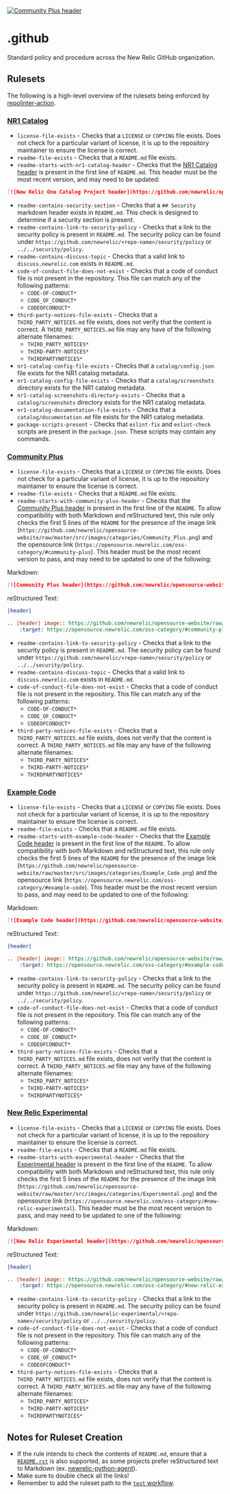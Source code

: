 [![Community Plus header](https://github.com/newrelic/opensource-website/raw/master/src/images/categories/Community_Plus.png)](https://opensource.newrelic.com/oss-category/#community-plus)

# .github

Standard policy and procedure across the New Relic GitHub organization.

## Rulesets

The following is a high-level overview of the rulesets being enforced by [repolinter-action](https://github.com/newrelic/repolinter-action).

### [NR1 Catalog](./repolinter-rulesets/new-relic-one-catalog-project.json)

 * `license-file-exists` - Checks that a `LICENSE` or `COPYING` file exists. Does not check for a particular variant of license, it is up to the repository maintainer to ensure the license is correct.
 * `readme-file-exists` - Checks that a `README.md` file exists.
 * `readme-starts-with-nr1-catalog-header` - Checks that the [NR1 Catalog header](https://github.com/newrelic/opensource-website/wiki/Open-Source-Category-Snippets#category-new-relic-one-catalog-project) is present in the first line of `README.md`. This header must be the most recent version, and may need to be updated:
```md
[![New Relic One Catalog Project header](https://github.com/newrelic/opensource-website/raw/master/src/images/categories/New_Relic_One_Catalog_Project.png)](https://opensource.newrelic.com/oss-category/#new-relic-one-catalog-project)
```
 * `readme-contains-security-section` - Checks that a `## Security` markdown header exists in `README.md`. This check is designed to determine if a security section is present.
 * `readme-contains-link-to-security-policy` - Checks that a link to the security policy is present in `README.md`. The security policy can be found under `https://github.com/newrelic/<repo-name>/security/policy` or `../../security/policy`.
 * `readme-contains-discuss-topic` - Checks that a valid link to `discuss.newrelic.com` exists in `README.md`.
 * `code-of-conduct-file-does-not-exist` - Checks that a code of conduct file is not present in the repository. This file can match any of the following patterns:
   * `CODE-OF-CONDUCT*`
   * `CODE_OF_CONDUCT*`
   * `CODEOFCONDUCT*`
 * `third-party-notices-file-exists` - Checks that a `THIRD_PARTY_NOTICES.md` file exists, does not verify that the content is correct. A `THIRD_PARTY_NOTICES.md` file may any have of the following alternate filenames:
   * `THIRD_PARTY_NOTICES*`
   * `THIRD-PARTY-NOTICES*`
   * `THIRDPARTYNOTICES*`
 * `nr1-catalog-config-file-exists` - Checks that a `catalog/config.json` file exists for the NR1 catalog metadata.
 * `nr1-catalog-config-file-exists` - Checks that a `catalog/screenshots` directory exists for the NR1 catalog metadata.
 * `nr1-catalog-screenshots-directory-exists` - Checks that a `catalog/screenshots` directory exists for the NR1 catalog metadata.
 * `nr1-catalog-documentation-file-exists` - Checks that a `catalog/documentation.md` file exists for the NR1 catalog metadata.
 * `package-scripts-present` - Checks that `eslint-fix` and `eslint-check` scripts are present in the `package.json`. These scripts may contain any commands.

### [Community Plus](./repolinter-rulesets/community-plus.yml)

 * `license-file-exists` - Checks that a `LICENSE` or `COPYING` file exists. Does not check for a particular variant of license, it is up to the repository maintainer to ensure the license is correct.
 * `readme-file-exists` - Checks that a `README.md` file exists.
 * `readme-starts-with-community-plus-header` - Checks that the [Community Plus header](https://github.com/newrelic/opensource-website/wiki/Open-Source-Category-Snippets#category-community-plus) is present in the first line of the `README`. To allow compatibility with both Markdown and reStructured text, this rule only checks the first 5 lines of the `README` for the presence of the image link (`https://github.com/newrelic/opensource-website/raw/master/src/images/categories/Community_Plus.png`) and the opensource link (`https://opensource.newrelic.com/oss-category/#community-plus`). This header must be the most recent version to pass, and may need to be updated to one of the following:

Markdown:
```md
[![Community Plus header](https://github.com/newrelic/opensource-website/raw/master/src/images/categories/Community_Plus.png)](https://opensource.newrelic.com/oss-category/#community-plus)
```
reStructured Text:
```rst
|header|

.. |header| image:: https://github.com/newrelic/opensource-website/raw/master/src/images/categories/Community_Plus.png
    :target: https://opensource.newrelic.com/oss-category/#community-plus
```
 * `readme-contains-link-to-security-policy` - Checks that a link to the security policy is present in `README.md`. The security policy can be found under `https://github.com/newrelic/<repo-name>/security/policy` or `../../security/policy`.
 * `readme-contains-discuss-topic` - Checks that a valid link to `discuss.newrelic.com` exists in `README.md`.
 * `code-of-conduct-file-does-not-exist` - Checks that a code of conduct file is not present in the repository. This file can match any of the following patterns:
   * `CODE-OF-CONDUCT*`
   * `CODE_OF_CONDUCT*`
   * `CODEOFCONDUCT*`
 * `third-party-notices-file-exists` - Checks that a `THIRD_PARTY_NOTICES.md` file exists, does not verify that the content is correct. A `THIRD_PARTY_NOTICES.md` file may any have of the following alternate filenames:
   * `THIRD_PARTY_NOTICES*`
   * `THIRD-PARTY-NOTICES*`
   * `THIRDPARTYNOTICES*`

### [Example Code](./repolinter-rulesets/example-code.yml)

 * `license-file-exists` - Checks that a `LICENSE` or `COPYING` file exists. Does not check for a particular variant of license, it is up to the repository maintainer to ensure the license is correct.
 * `readme-file-exists` - Checks that a `README.md` file exists.
 * `readme-starts-with-example-code-header` - Checks that the [Example Code header](https://github.com/newrelic/opensource-website/wiki/Open-Source-Category-Snippets#category-example-code) is present in the first line of the `README`. To allow compatibility with both Markdown and reStructured text, this rule only checks the first 5 lines of the `README` for the presence of the image link (`https://github.com/newrelic/opensource-website/raw/master/src/images/categories/Example_Code.png`) and the opensource link (`https://opensource.newrelic.com/oss-category/#example-code`). This header must be the most recent version to pass, and may need to be updated to one of the following:

Markdown:
```md
[![Example Code header](https://github.com/newrelic/opensource-website/raw/master/src/images/categories/Example_Code.png)](https://opensource.newrelic.com/oss-category/#example-code)
```
reStructured Text:
```rst
|header|

.. |header| image:: https://github.com/newrelic/opensource-website/raw/master/src/images/categories/Example_Code.png
    :target: https://opensource.newrelic.com/oss-category/#example-code
```
 * `readme-contains-link-to-security-policy` - Checks that a link to the security policy is present in `README.md`. The security policy can be found under `https://github.com/newrelic/<repo-name>/security/policy` or `../../security/policy`.
 * `code-of-conduct-file-does-not-exist` - Checks that a code of conduct file is not present in the repository. This file can match any of the following patterns:
   * `CODE-OF-CONDUCT*`
   * `CODE_OF_CONDUCT*`
   * `CODEOFCONDUCT*`
 * `third-party-notices-file-exists` - Checks that a `THIRD_PARTY_NOTICES.md` file exists, does not verify that the content is correct. A `THIRD_PARTY_NOTICES.md` file may any have of the following alternate filenames:
   * `THIRD_PARTY_NOTICES*`
   * `THIRD-PARTY-NOTICES*`
   * `THIRDPARTYNOTICES*`

### [New Relic Experimental](./repolinter-rulesets/new-relic-experimental.yml)

 * `license-file-exists` - Checks that a `LICENSE` or `COPYING` file exists. Does not check for a particular variant of license, it is up to the repository maintainer to ensure the license is correct.
 * `readme-file-exists` - Checks that a `README.md` file exists.
 * `readme-starts-with-experimental-header` - Checks that the [Experimental header](https://github.com/newrelic/opensource-website/wiki/Open-Source-Category-Snippets#category-new-relic-experimental) is present in the first line of the `README`. To allow compatibility with both Markdown and reStructured text, this rule only checks the first 5 lines of the `README` for the presence of the image link (`https://github.com/newrelic/opensource-website/raw/master/src/images/categories/Experimental.png`) and the opensource link (`https://opensource.newrelic.com/oss-category/#new-relic-experimental`). This header must be the most recent version to pass, and may need to be updated to one of the following:

Markdown:
```md
[![New Relic Experimental header](https://github.com/newrelic/opensource-website/raw/master/src/images/categories/Experimental.png)](https://opensource.newrelic.com/oss-category/#new-relic-experimental)
```
reStructured Text:
```rst
|header|

.. |header| image:: https://github.com/newrelic/opensource-website/raw/master/src/images/categories/Experimental.png
    :target: https://opensource.newrelic.com/oss-category/#new-relic-experimental
```
 * `readme-contains-link-to-security-policy` - Checks that a link to the security policy is present in `README.md`. The security policy can be found under `https://github.com/newrelic-experimental/<repo-name>/security/policy` or `../../security/policy`.
 * `code-of-conduct-file-does-not-exist` - Checks that a code of conduct file is not present in the repository. This file can match any of the following patterns:
   * `CODE-OF-CONDUCT*`
   * `CODE_OF_CONDUCT*`
   * `CODEOFCONDUCT*`
 * `third-party-notices-file-exists` - Checks that a `THIRD_PARTY_NOTICES.md` file exists, does not verify that the content is correct. A `THIRD_PARTY_NOTICES.md` file may any have of the following alternate filenames:
   * `THIRD_PARTY_NOTICES*`
   * `THIRD-PARTY-NOTICES*`
   * `THIRDPARTYNOTICES*`


## Notes for Ruleset Creation
* If the rule intends to check the contents of `README.md`, ensure that a [`README.rst`](https://github.com/DevDungeon/reStructuredText-Documentation-Reference) is also supported, as some projects prefer reStructured text to Markdown (ex. [newrelic-python-agent](https://github.com/newrelic/newrelic-python-agent)).
* Make sure to double check all the links!
* Remember to add the ruleset path to the [`test` workflow](./.github/workflows/test.yml).